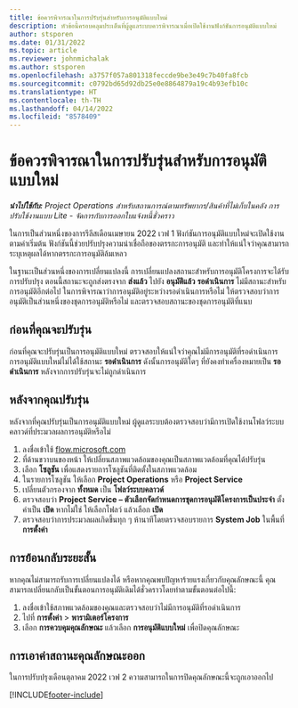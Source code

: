 ```yaml
---
title: ข้อควรพิจารณาในการปรับรุ่นสำหรับการอนุมัติแบบใหม่
description: หัวข้อนี้ครอบคลุมประเด็นที่ผู้ดูแลระบบควรพิจารณาเมื่อเปิดใช้งานฟังก์ชันการอนุมัติแบบใหม่
author: stsporen
ms.date: 01/31/2022
ms.topic: article
ms.reviewer: johnmichalak
ms.author: stsporen
ms.openlocfilehash: a3757f057a801318feccde9be3e49c7b40fa8fcb
ms.sourcegitcommit: c0792bd65d92db25e0e8864879a19c4b93efb10c
ms.translationtype: HT
ms.contentlocale: th-TH
ms.lasthandoff: 04/14/2022
ms.locfileid: "8578409"
---
```

# <a name="upgrade-considerations-for-modern-approvals"></a>ข้อควรพิจารณาในการปรับรุ่นสำหรับการอนุมัติแบบใหม่ 

_**นำไปใช้กับ:** Project Operations สำหรับสถานการณ์ตามทรัพยากร/สินค้าที่ไม่เก็บในคลัง การปรับใช้งานแบบ Lite - จัดการกับการออกใบแจ้งหนี้ชั่วคราว_

ในการเป็นส่วนหนึ่งของการรีลีสเดือนเมษายน 2022 เวฟ 1 ฟังก์ชันการอนุมัติแบบใหม่จะเปิดใช้งานตามค่าเริ่มต้น ฟังก์ชันนี้ช่วยปรับปรุงความน่าเชื่อถือของตรรกะการอนุมัติ และทำให้แน่ใจว่าคุณสามารถระบุเหตุผลได้หากตรรกะการอนุมัติล้มเหลว

ในฐานะเป็นส่วนหนึ่งของการเปลี่ยนแปลงนี้ การเปลี่ยนแปลงสถานะสำหรับการอนุมัติโครงการจะได้รับการปรับปรุง ตอนนี้สถานะจะถูกส่งตรงจาก **ส่งแล้ว** ไปยัง **อนุมัติแล้ว** **รอดำเนินการ** ไม่มีสถานะสำหรับการอนุมัติอีกต่อไป ในการพิจารณาว่าการอนุมัติอยู่ระหว่างรอดำเนินการหรือไม่ ให้ตรวจสอบว่าการอนุมัติเป็นส่วนหนึ่งของชุดการอนุมัติหรือไม่ และตรวจสอบสถานะของชุดการอนุมัติที่แนบ

## <a name="before-you-upgrade"></a>ก่อนที่คุณจะปรับรุ่น

ก่อนที่คุณจะปรับรุ่นเป็นการอนุมัติแบบใหม่ ตรวจสอบให้แน่ใจว่าคุณไม่มีการอนุมัติที่รอดำเนินการ การอนุมัติแบบใหม่ไม่ได้ใช้สถานะ **รอดำเนินการ** ดังนั้นการอนุมัติใดๆ ที่ยังคงทำเครื่องหมายเป็น **รอดำเนินการ** หลังจากการปรับรุ่นจะไม่ถูกดำเนินการ

## <a name="after-you-upgrade"></a>หลังจากคุณปรับรุ่น

หลังจากที่คุณปรับรุ่นเป็นการอนุมัติแบบใหม่ ผู้ดูแลระบบต้องตรวจสอบว่ามีการเปิดใช้งานโฟลว์ระบบคลาวด์ที่ประมวลผลการอนุมัติหรือไม่

1. ลงชื่อเข้าใช้ [flow.microsoft.com](https://flow.microsoft.com)
2. ที่ด้านขวาบนของหน้า ให้เปลี่ยนสภาพแวดล้อมของคุณเป็นสภาพแวดล้อมที่คุณได้ปรับรุ่น
3. เลือก **โซลูชัน** เพื่อแสดงรายการโซลูชันที่ติดตั้งในสภาพแวดล้อม
4. ในรายการโซลูชัน ให้เลือก **Project Operations** หรือ **Project Service**
5. เปลี่ยนตัวกรองจาก **ทั้งหมด** เป็น **โฟลว์ระบบคลาวด์**
6. ตรวจสอบว่า **Project Service – ตัวเลือกจัดกำหนดการชุดการอนุมัติโครงการเป็นประจำ** ตั้งค่าเป็น **เปิด** หากไม่ใช่ ให้เลือกโฟลว์ แล้วเลือก **เปิด**
7. ตรวจสอบว่าการประมวลผลเกิดขึ้นทุก ๆ ห้านาทีโดยตรวจสอบรายการ **System Job** ในพื้นที่ **การตั้งค่า**

## <a name="short-term-rollback"></a>การย้อนกลับระยะสั้น

หากคุณไม่สามารถรับการเปลี่ยนแปลงได้ หรือหากคุณพบปัญหาร้ายแรงเกี่ยวกับคุณลักษณะนี้ คุณสามารถเปลี่ยนกลับเป็นขั้นตอนการอนุมัติเดิมได้ชั่วคราวโดยทำตามขั้นตอนต่อไปนี้:
1. ลงชื่อเข้าใช้สภาพแวดล้อมของคุณและตรวจสอบว่าไม่มีการอนุมัติที่รอดำเนินการ
2. ไปที่ **การตั้งค่า** > **พารามิเตอร์โครงการ**
3. เลือก **การควบคุมคุณลักษณะ** แล้วเลือก **การอนุมัติแบบใหม่** เพื่อปิดคุณลักษณะ

## <a name="removing-the-feature-flag"></a>การเอาค่าสถานะคุณลักษณะออก

ในการปรับปรุงเดือนตุลาคม 2022 เวฟ 2 ความสามารถในการปิดคุณลักษณะนี้จะถูกเอาออกไป

[!INCLUDE[footer-include](../includes/footer-banner.md)]
